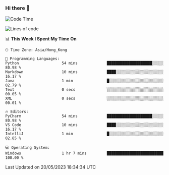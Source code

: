 ### Hi there 👋

<!--
**RoiexLee/RoiexLee** is a ✨ _special_ ✨ repository because its `README.md` (this file) appears on your GitHub profile.

Here are some ideas to get you started:

- 🔭 I’m currently working on ...
- 🌱 I’m currently learning ...
- 👯 I’m looking to collaborate on ...
- 🤔 I’m looking for help with ...
- 💬 Ask me about ...
- 📫 How to reach me: ...
- 😄 Pronouns: ...
- ⚡ Fun fact: ...
-->

<!--START_SECTION:waka-->
![Code Time](http://img.shields.io/badge/Code%20Time-262%20hrs%2024%20mins-blue)

![Lines of code](https://img.shields.io/badge/From%20Hello%20World%20I%27ve%20Written-40.8%20thousand%20lines%20of%20code-blue)

📊 **This Week I Spent My Time On** 

```text
🕑︎ Time Zone: Asia/Hong_Kong

💬 Programming Languages: 
Python                   54 mins             ████████████████████░░░░░   80.98 % 
Markdown                 10 mins             ████░░░░░░░░░░░░░░░░░░░░░   16.17 % 
Java                     1 min               █░░░░░░░░░░░░░░░░░░░░░░░░   02.79 % 
Text                     0 secs              ░░░░░░░░░░░░░░░░░░░░░░░░░   00.05 % 
XML                      0 secs              ░░░░░░░░░░░░░░░░░░░░░░░░░   00.01 % 

🔥 Editors: 
PyCharm                  54 mins             ████████████████████░░░░░   80.98 % 
VS Code                  10 mins             ████░░░░░░░░░░░░░░░░░░░░░   16.17 % 
IntelliJ                 1 min               █░░░░░░░░░░░░░░░░░░░░░░░░   02.85 % 

💻 Operating System: 
Windows                  1 hr 7 mins         █████████████████████████   100.00 % 
```


 Last Updated on 20/05/2023 18:34:34 UTC
<!--END_SECTION:waka-->
